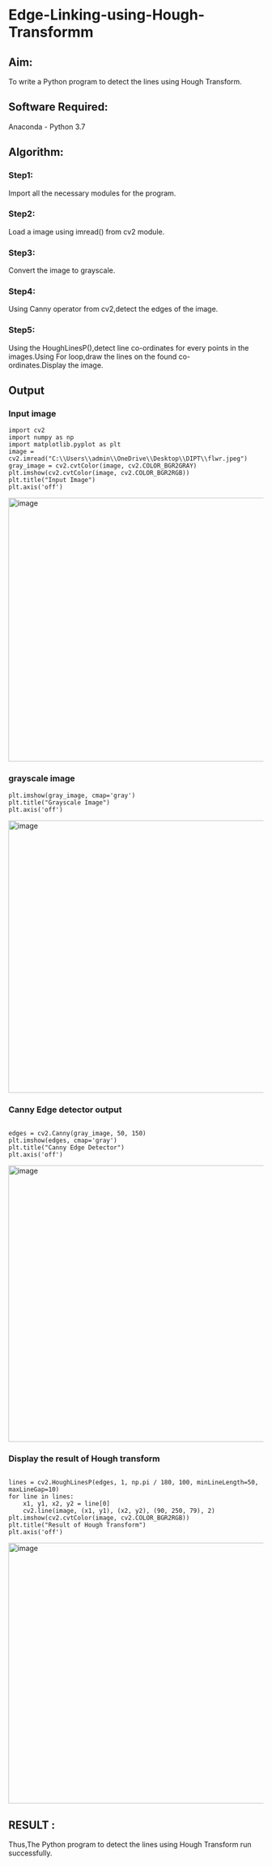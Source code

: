 # Edge-Linking-using-Hough-Transformm
## Aim:
To write a Python program to detect the lines using Hough Transform.

## Software Required:
Anaconda - Python 3.7

## Algorithm:
### Step1:

Import all the necessary modules for the program.
### Step2:

Load a image using imread() from cv2 module.
### Step3:

Convert the image to grayscale.
### Step4:

Using Canny operator from cv2,detect the edges of the image.
### Step5:

Using the HoughLinesP(),detect line co-ordinates for every points in the images.Using For loop,draw the lines on the found co-ordinates.Display the image.
## Output

### Input image
```
import cv2
import numpy as np
import matplotlib.pyplot as plt
image = cv2.imread("C:\\Users\\admin\\OneDrive\\Desktop\\DIPT\\flwr.jpeg")  
gray_image = cv2.cvtColor(image, cv2.COLOR_BGR2GRAY)
plt.imshow(cv2.cvtColor(image, cv2.COLOR_BGR2RGB)) 
plt.title("Input Image")
plt.axis('off')
```

<img width="830" height="520" alt="image" src="https://github.com/user-attachments/assets/785ba966-5724-4881-83ea-1c20f1369b1e" />

### grayscale image
```
plt.imshow(gray_image, cmap='gray')
plt.title("Grayscale Image")
plt.axis('off')
```

<img width="780" height="537" alt="image" src="https://github.com/user-attachments/assets/53b00a38-1626-4b94-8cdc-298c479c0373" />


### Canny Edge detector output
```

edges = cv2.Canny(gray_image, 50, 150)
plt.imshow(edges, cmap='gray')
plt.title("Canny Edge Detector")
plt.axis('off')

```

<img width="860" height="545" alt="image" src="https://github.com/user-attachments/assets/ce5571b6-a863-4056-a507-0ad966b5a6d3" />



### Display the result of Hough transform

```

lines = cv2.HoughLinesP(edges, 1, np.pi / 180, 100, minLineLength=50, maxLineGap=10)
for line in lines:
    x1, y1, x2, y2 = line[0]  
    cv2.line(image, (x1, y1), (x2, y2), (90, 250, 79), 2)
plt.imshow(cv2.cvtColor(image, cv2.COLOR_BGR2RGB))
plt.title("Result of Hough Transform")
plt.axis('off')

```

<img width="875" height="514" alt="image" src="https://github.com/user-attachments/assets/85172197-3c33-482b-b80e-902a3955ea5e" />


## RESULT :
Thus,The Python program to detect the lines using Hough Transform run successfully.
